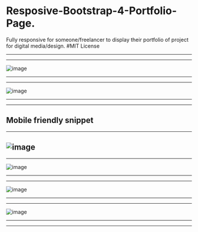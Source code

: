# Resposive-Bootstrap-4-Portfolio-Page. 
Fully responsive for someone/freelancer to display their portfolio of project for digital media/design. 
#MIT License

---
---


![image](https://user-images.githubusercontent.com/23155302/39641930-fadf5634-4f9d-11e8-8d98-fb4f3819eb41.png)

---
---

![image](https://user-images.githubusercontent.com/23155302/39641965-1607a902-4f9e-11e8-94ed-24d1a72c5517.png)

---
---

Mobile friendly snippet
---
---

![image](https://user-images.githubusercontent.com/23155302/39642190-d943b8f2-4f9e-11e8-9b11-8f837e787f2e.png)
---
---

![image](https://user-images.githubusercontent.com/23155302/39642039-45dcd314-4f9e-11e8-8dab-0872b206bbf5.png)

---
---
![image](https://user-images.githubusercontent.com/23155302/39642080-6e10dbe6-4f9e-11e8-99e2-b395fb440c2c.png)

---
---
![image](https://user-images.githubusercontent.com/23155302/39642121-948db3c0-4f9e-11e8-99ab-b96544f138fd.png)

---
---



